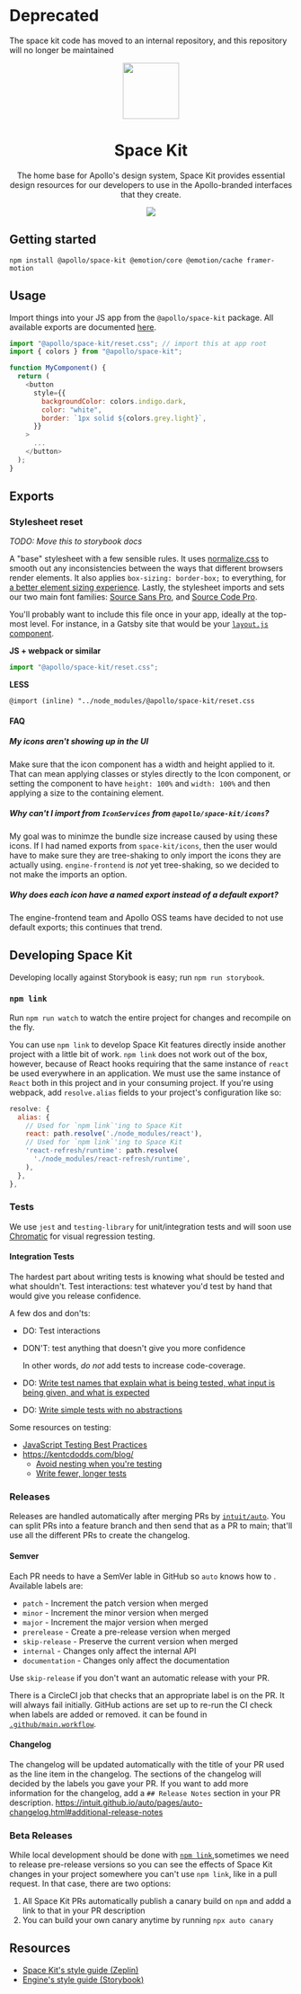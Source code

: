 # Deprecated
The space kit code has moved to an internal repository, and this repository will no longer be maintained

<div align="center">
  <img height="100" src="https://i.imgur.com/YPhoQOA.png">
  <h1 align="center">Space Kit</h1>
  <p>The home base for Apollo's design system, Space Kit provides essential design resources for our developers to use in the Apollo-branded interfaces that they create.</p>
  <a href="https://www.npmjs.com/package/@apollo/space-kit" title="@apollo/space-kit npm page">
    <img src="https://img.shields.io/npm/v/@apollo/space-kit.svg">
  </a>
</div>

## Getting started

```shell
npm install @apollo/space-kit @emotion/core @emotion/cache framer-motion
```

## Usage

Import things into your JS app from the `@apollo/space-kit` package. All available exports are documented [here](#exports).

```js
import "@apollo/space-kit/reset.css"; // import this at app root
import { colors } from "@apollo/space-kit";

function MyComponent() {
  return (
    <button
      style={{
        backgroundColor: colors.indigo.dark,
        color: "white",
        border: `1px solid ${colors.grey.light}`,
      }}
    >
      ...
    </button>
  );
}
```

## Exports

### Stylesheet reset

_TODO: Move this to storybook docs_

A "base" stylesheet with a few sensible rules. It uses [normalize.css](https://necolas.github.io/normalize.css/) to smooth out any inconsistencies between the ways that different browsers render elements. It also applies `box-sizing: border-box;` to everything, for [a better element sizing experience](https://www.paulirish.com/2012/box-sizing-border-box-ftw/). Lastly, the stylesheet imports and sets our two main font families: [Source Sans Pro](https://fonts.google.com/specimen/Source+Sans+Pro), and [Source Code Pro](https://fonts.google.com/specimen/Source+Code+Pro).

You'll probably want to include this file once in your app, ideally at the top-most level. For instance, in a Gatsby site that would be your [`layout.js` component](https://www.gatsbyjs.org/docs/layout-components/).

**JS + webpack or similar**

```js
import "@apollo/space-kit/reset.css";
```

**LESS**

```less
@import (inline) "../node_modules/@apollo/space-kit/reset.css
```



#### FAQ

##### My icons aren't showing up in the UI

Make sure that the icon component has a width and height applied to it. That can mean applying classes or styles directly to the Icon component, or setting the component to have `height: 100%` and `width: 100%` and then applying a size to the containing element.

##### Why can't I import from `IconServices` from `@apollo/space-kit/icons`?

My goal was to minimze the bundle size increase caused by using these icons. If I had named exports from `space-kit/icons`, then the user would have to make sure they are tree-shaking to only import the icons they are actually using. `engine-frontend` is _not_ yet tree-shaking, so we decided to not make the imports an option.

##### Why does each icon have a named export instead of a default export?

The engine-frontend team and Apollo OSS teams have decided to not use default exports; this continues that trend.

## Developing Space Kit

Developing locally against Storybook is easy; run `npm run storybook`.

### `npm link`

Run `npm run watch` to watch the entire project for changes and recompile on the fly.

You can use `npm link` to develop Space Kit features directly inside another project with a little bit of work. `npm link` does not work out of the box, however, because of React hooks requiring that the same instance of `react` be used everywhere in an application. We must use the same instance of `React` both in this project and in your consuming project. If you're using webpack, add `resolve.alias` fields to your project's configuration like so:

```js
resolve: {
  alias: {
    // Used for `npm link`'ing to Space Kit
    react: path.resolve('./node_modules/react'),
    // Used for `npm link`'ing to Space Kit
    'react-refresh/runtime': path.resolve(
      './node_modules/react-refresh/runtime',
    ),
  },
},
```

### Tests

We use `jest` and `testing-library` for unit/integration tests and will soon use [Chromatic](https://www.chromaticqa.com/) for visual regression testing.

#### Integration Tests

The hardest part about writing tests is knowing what should be tested and what shouldn't. Test interactions: test whatever you'd  test by hand that would give you release confidence.

A few dos and don'ts:

- DO: Test interactions
- DON'T: test anything that doesn't give you more confidence

    In other words, _do not_ add tests to increase code-coverage.

- DO: [Write test names that explain what is being tested, what input is being given, and what is expected](https://github.com/goldbergyoni/javascript-testing-best-practices#-%EF%B8%8F-11-include-3-parts-in-each-test-name)
- DO: [Write simple tests with no abstractions](https://github.com/goldbergyoni/javascript-testing-best-practices#%EF%B8%8F-0-the-golden-rule-design-for-lean-testing)

Some resources on testing:

- [JavaScript Testing Best Practices](https://github.com/goldbergyoni/javascript-testing-best-practices)
- https://kentcdodds.com/blog/
    - [Avoid nesting when you're testing](https://kentcdodds.com/blog/avoid-nesting-when-youre-testing)
    - [Write fewer, longer tests](https://kentcdodds.com/blog/write-fewer-longer-tests)

### Releases

Releases are handled automatically after merging PRs by [`intuit/auto`](https://github.com/intuit/auto). You can split PRs into a feature branch and then send that as a PR to main; that'll use all the different PRs to create the changelog.

#### Semver

Each PR needs to have a SemVer lable in GitHub so `auto` knows how to . Available labels are:

* `patch` - Increment the patch version when merged
* `minor` - Increment the minor version when merged
* `major` - Increment the major version when merged
* `prerelease` - Create a pre-release version when merged
* `skip-release` - Preserve the current version when merged
* `internal` - Changes only affect the internal API
* `documentation` - Changes only affect the documentation

Use `skip-release` if you don't want an automatic release with your PR.

There is a CircleCI job that checks that an appropriate label is on the PR. It will always fail initially. GitHub actions are set up to re-run the CI check when labels are added or removed. it can be found in [`.github/main.workflow`](./.github/main.workflow).

#### Changelog

The changelog will be updated automatically with the title of your PR used as the line item in the changelog. The sections of the changelog will decided by the labels you gave your PR. If you want to add more information for the changelog, add a `## Release Notes` section in your PR description. https://intuit.github.io/auto/pages/auto-changelog.html#additional-release-notes

### Beta Releases

While local development should be done with [`npm link`](https://docs.npmjs.com/cli/link),sometimes we need to release pre-release versions so you can see the effects of Space Kit changes in your project somewhere you can't use `npm link`, like in a pull request. In that case, there are two options:

1. All Space Kit PRs automatically publish a canary build on `npm` and addd a link to that in your PR description
2. You can build your own canary anytime by running `npx auto canary`

## Resources

- [Space Kit's style guide (Zeplin)](https://app.zeplin.io/project/5c7dcb5ab4e654bca8cde54d/screen/5cd0c46bce9a42346c709328)
- [Engine's style guide (Storybook)](https://storybook.apollographql.com)
